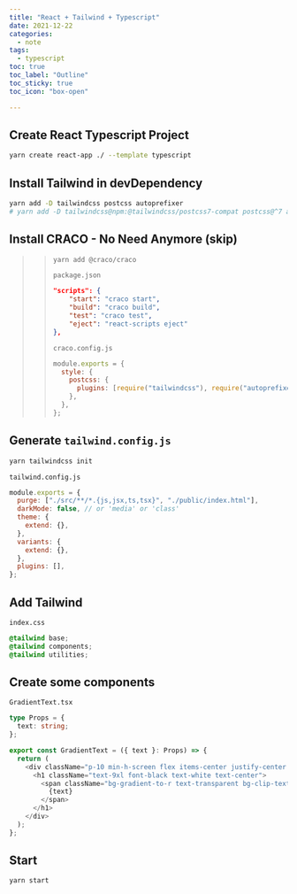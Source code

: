 ```yaml
---
title: "React + Tailwind + Typescript"
date: 2021-12-22
categories:
  - note
tags:
  - typescript
toc: true
toc_label: "Outline"
toc_sticky: true
toc_icon: "box-open"

---
```


## Create React Typescript Project

```bash
yarn create react-app ./ --template typescript
```

## Install Tailwind in devDependency

```bash
yarn add -D tailwindcss postcss autoprefixer
# yarn add -D tailwindcss@npm:@tailwindcss/postcss7-compat postcss@^7 autoprefixer@^9
```

## Install CRACO - No Need Anymore (skip)
>> ```bash
>> yarn add @craco/craco
>> ```
>>
>> `package.json`
>> ```json
>> "scripts": {
>>     "start": "craco start",
>>     "build": "craco build",
>>     "test": "craco test",
>>     "eject": "react-scripts eject"
>> },
>> ```
>>
>> `craco.config.js`
>>
>> ```javascript
>> module.exports = {
>>   style: {
>>     postcss: {
>>       plugins: [require("tailwindcss"), require("autoprefixer")],
>>     },
>>   },
>> };
>> ```

## Generate `tailwind.config.js`

```bash
yarn tailwindcss init
```

`tailwind.config.js`
```javascript
module.exports = {
  purge: ["./src/**/*.{js,jsx,ts,tsx}", "./public/index.html"],
  darkMode: false, // or 'media' or 'class'
  theme: {
    extend: {},
  },
  variants: {
    extend: {},
  },
  plugins: [],
};
```

## Add Tailwind

`index.css`
```css
@tailwind base;
@tailwind components;
@tailwind utilities;
```

## Create some components

`GradientText.tsx`
```typescript
type Props = {
  text: string;
};

export const GradientText = ({ text }: Props) => {
  return (
    <div className="p-10 min-h-screen flex items-center justify-center bg-cool-gray-700">
      <h1 className="text-9xl font-black text-white text-center">
        <span className="bg-gradient-to-r text-transparent bg-clip-text from-green-400 to-purple-500">
          {text}
        </span>
      </h1>
    </div>
  );
};
```

## Start

```bash
yarn start
```

